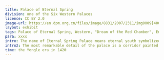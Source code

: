 ```yaml
---
title: Palace of Eternal Spring
division: one of the Six Western Palaces
licence: CC BY 2.0
image-url: https://en.dpm.org.cn/files/image/8831/2007/2311/img0009[400PX].jpg
layout: exhibit
tags: Palace of Eternal Spring, Western, "Dream of the Red Chamber", Empress Dowager Cixi, opera stage, Suzhou-style frescos
para: xxxx
intro: The name of Eternal Spring Palace means eternal youth symbolized by spring. It used to be residences of imperial concubines. After Emperor Kangxi of the Qing Dynasty ascended the throne, the palace was rebuilt in 1683 and later renovated many times. The biggest renovation was in 1859, when the inner gate of the palace was dismantled so as to connect with the neighbouring Hall of the Supreme Principle.
intro2: The most remarkable detail of the palace is a corridor painted with 18 Suzhou-style frescos depicting scenes from the "Dream of the Red Chamber" by Cao Xueqin Skill. The mural paintings are exquisite and elegant, showing the exquisite craftsmanship and profound skills of painters in the late Qing Dynasty.The palace also has a veranda near Tiyuan hall converted into an opera stage, where Peking opera performances were performed for Empress Dowager Cixi.
time: the Yongle era in 1420
---
```


